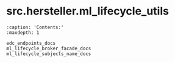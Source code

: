 # src.hersteller.ml_lifecycle_utils
```{toctree}
:caption: 'Contents:'
:maxdepth: 1

edc_endpoints_docs
ml_lifecycle_broker_facade_docs
ml_lifecycle_subjects_name_docs
```